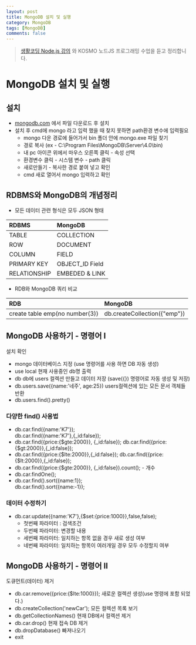 ```yaml
---
layout: post
title: MongoDB 설치 및 실행
category: MongoDB
tags: [MongoDB]
comments: false
---
```


> [생활코딩 Node.js 강의](https://www.inflearn.com/course/nodejs-%EA%B0%95%EC%A2%8C-%EC%83%9D%ED%99%9C%EC%BD%94%EB%94%A9#) 와 KOSMO 노드JS 프로그래밍 수업을 듣고 정리합니다.  

# MongoDB 설치 및 실행

## 설치
- [mongodb.com](https://www.mongodb.com) 에서 파일 다운로드 후 설치
- 설치 후 cmd에 mongo 라고 입력 했을 때 찾지 못하면 path환경 변수에 입력필요
  - mongo 다운 경로에 들어가서 bin 폴더 안에 mongo.exe 파일 찾기
  - 경로 복사 (ex - C:\Program Files\MongoDB\Server\4.0\bin)
  - 내 pc 아이콘 위에서 마우스 오른쪽 클릭 - 속성 선택
  - 환경변수 클릭 - 시스템 변수 - path 클릭
  - 새로만들기 - 복사한 경로 붙여 넣고 확인
  - cmd 새로 열어서 mongo 입력하고 확인

## RDBMS와 MongoDB의 개념정리
- 모든 데이터 관련 형식은 모두 JSON 형태

| RDBMS | MongoDB | 
|:--------|:--------|
| TABLE | COLLECTION |
| ROW | DOCUMENT |
| COLUMN | FIELD |
| PRIMARY KEY | OBJECT_ID Field |
| RELATIONSHIP | EMBEDED & LINK |

- RDB와 MongoDB 쿼리 비교

| RDB | MongoDB | 
|:--------|:--------|
| create table emp(no number(3)) | db.createCollection({"emp"}) |

## MongoDB 사용하기 - 명령어 I

설치 확인
- mongo
데이터베이스 지정 (use 명령어를 사용 하면 DB 자동 생성)
- use local
현재 사용중인 db명 출력
- db
db에 users 컬렉션 만들고 데이터 저장 (save({}) 명령어로 자동 생성 및 저장)
- db.users.save({name:'네주', age:25})
users컬렉션에 있는 모든 문서 객체들 반환
- db.users.find().pretty()


### 다양한 find() 사용법
- db.car.find({name:'K7'});  
  db.car.find({name:'K7'},{_id:false});
- db.car.find({price:{$gte:2000}}, {_id:false});
  db.car.find({price:{$gt:2000}},{_id:false});
- db.car.find({price:{$lte:2000}},{_id:false});
  db.car.find({price:{$lt:2000}},{_id:false});
- db.car.find({price:{$gte:2000}}, {_id:false}).count(); - 개수
- db.car.findOne();
- db.car.find().sort({name:1});  
  db.car.find().sort({name:-1});

### 데이터 수정하기
- db.car.update({name:'K7'},{$set:{price:1000}},false,false);
  - 첫번째 파라미터 : 검색조건
  - 두번째 파라미터: 변경할 내용
  - 세번째 파라미터: 일치하는 항목 없을 경우 새로 생성 여부
  - 네번째 파라미터: 일치하는 항목이 여러개일 경우 모두 수정할지 여부

## MongoDB 사용하기 - 명령어 II

도큐먼트(데이터) 제거
- db.car.remove({price:{$lte:1000}});
새로운 컬렉션 생성(use 명령에 포함 되었다.)
- db.createCollection('newCar');
모든 컬렉션 목록 보기
- db.getCollectionNames()
현재 DB에서 컬렉션 제거
- db.car.drop()
현재 접속 DB 제거
- db.dropDatabase()
빠져나오기
- exit
